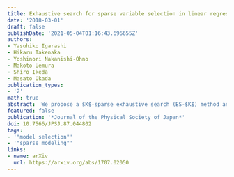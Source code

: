 ```yaml
---
title: Exhaustive search for sparse variable selection in linear regression
date: '2018-03-01'
draft: false
publishDate: '2021-05-04T01:16:43.696655Z'
authors:
- Yasuhiko Igarashi
- Hikaru Takenaka
- Yoshinori Nakanishi-Ohno
- Makoto Uemura
- Shiro Ikeda
- Masato Okada
publication_types:
- '2'
math: true
abstract: 'We propose a $K$-sparse exhaustive search (ES-$K$) method and a $K$-sparse approximate exhaustive search method (AES-$K$) for selecting variables in linear regression. With these methods, $K$-sparse combinations of variables are tested exhaustively assuming that the optimal combination of explanatory variables is $K$-sparse. By collecting the results of exhaustively computing ES-$K$, various approximate methods for selecting sparse variables can be summarized as density of states. With this density of states, we can compare different methods for selecting sparse variables such as relaxation and sampling. For large problems where the combinatorial explosion of explanatory variables is crucial, the AES-$K$ method enables density of states to be effectively reconstructed by using the replica-exchange Monte Carlo method and the multiple histogram method. Applying the ES-$K$ and AES-$K$ methods to type Ia supernova data, we confirmed the conventional understanding in astronomy when an appropriate $K$ is given beforehand. However, we found the difficulty to determine $K$ from the data. Using virtual measurement and analysis, we argue that this is caused by data shortage.'
featured: false
publication: '*Journal of the Physical Society of Japan*'
doi: 10.7566/JPSJ.87.044802
tags:
- '"model selection"'
- '"sparse modeling"'
links:
- name: arXiv
  url: https://arxiv.org/abs/1707.02050
---
```

